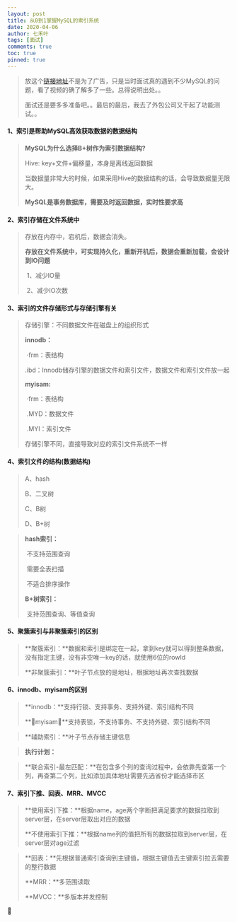 ```yaml
---
layout: post
title: 从0到1掌握MySQL的索引系统
date: 2020-04-06
author: 七禾叶
tags: [面试]
comments: true
toc: true
pinned: true
---
```



> 放这个[链接地址](https://ke.qq.com/course/465858#term_id=101749681)不是为了广告，只是当时面试真的遇到不少MySQL的问题，看了视频的确了解多了一些。总得说明出处。。
>
> 面试还是要多多准备吧。。最后的最后，我去了外包公司又干起了功能测试。。

#### 1、索引是帮助MySQL高效获取数据的数据结构

> **MySQL为什么选择B+树作为索引数据结构?**
>
> Hive: key+文件+偏移量，本身是离线返回数据
>
> 当数据量非常大的时候，如果采用Hive的数据结构的话，会导致数据量无限大。
>
> **MySQL是事务数据库，需要及时返回数据，实时性要求高**

#### 2、索引存储在文件系统中

> 存放在内存中，宕机后，数据会消失。
>
> **存放在文件系统中，可实现持久化，重新开机后，数据会重新加载，会设计到IO问题**
>
> ​	1、减少IO量
>
> ​	2、减少IO次数

#### 3、索引的文件存储形式与存储引擎有关

> 存储引擎：不同数据文件在磁盘上的组织形式
>
> **innodb：**
>
> ​	·frm：表结构
>
> ​	.ibd：Innodb储存引擎的数据文件和索引文件，数据文件和索引文件放一起
>
> **myisam:**
>
> ​	·frm：表结构
>
> ​	.MYD：数据文件
>
> ​	.MYI：索引文件
>
> 存储引擎不同，直接导致对应的索引文件系统不一样

#### 4、索引文件的结构(数据结构)

> A、hash
>
> B、二叉树
>
> C、B树
>
> D、B+树

> **hash索引：**
>
> ​	不支持范围查询
>
> ​	需要全表扫描
>
> ​	不适合排序操作
>
> **B+树索引：**
>
> ​	支持范围查询、等值查询

#### 5、聚簇索引与非聚簇索引的区别

> **聚簇索引：**数据和索引是绑定在一起，拿到key就可以得到整条数据，没有指定主键，没有非空唯一key的话，就使用6位的rowId
>
> **非聚簇索引：**叶子节点放的是地址，根据地址再次查找数据

#### 6、innodb、myisam的区别

> **innodb：**支持行锁、支持事务、支持外键、索引结构不同
>
> **myisam：**支持表锁，不支持事务、不支持外键、索引结构不同

> **辅助索引：**叶子节点存储主键信息

> **执行计划：**

> **联合索引-最左匹配：**在包含多个列的查询过程中，会依靠先查第一个列，再查第二个列，比如添加具体地址需要先选省份才能选择市区

#### 7、索引下推、回表、MRR、MVCC

> **使用索引下推：**根据name，age两个字断把满足要求的数据拉取到server层，在server层取出对应的数据
>
> **不使用索引下推：**根据name列的值把所有的数据拉取到server层，在server层对age过滤

> **回表：**先根据普通索引查询到主键值，根据主键值去主键索引拉去需要的整行数据
>
> **MRR：**多范围读取
>
> **MVCC：**多版本并发控制









​	